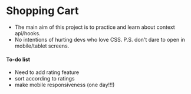 # Shopping Cart

 - The main aim of this project is to practice and learn about context api/hooks.
 - No intentions of hurting devs who love CSS. P.S. don't dare to open in mobile/tablet screens.

#### To-do list

 - Need to add rating feature
 - sort according to ratings
 - make mobile responsiveness (one day!!!)
